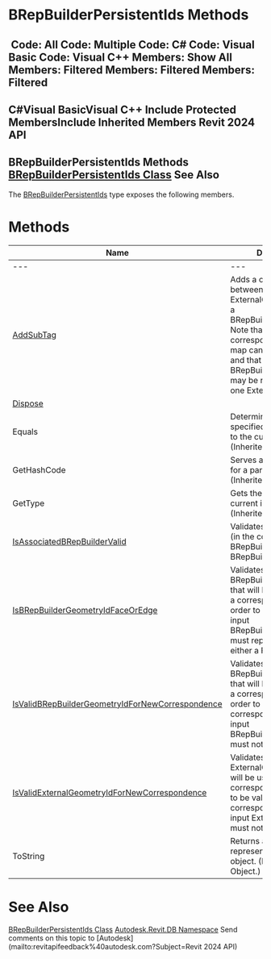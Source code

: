 # BRepBuilderPersistentIds Methods

﻿
 Code: All Code: Multiple Code: C# Code: Visual Basic Code: Visual C++  Members: Show All Members: Filtered Members: Filtered Members: Filtered   
---  
C#Visual BasicVisual C++
Include Protected MembersInclude Inherited Members
Revit 2024 API  
---  
BRepBuilderPersistentIds Methods  
[BRepBuilderPersistentIds Class](c9dd5c21-1d35-9f12-ec28-553e699a6ee2.md "BRepBuilderPersistentIds Class") See Also  
---  
The [BRepBuilderPersistentIds](c9dd5c21-1d35-9f12-ec28-553e699a6ee2.md "BRepBuilderPersistentIds Class") type exposes the following members.
# Methods
| Name | Description |
| --- | --- |
| --- | --- | --- |
| [AddSubTag](c8bf3c16-6864-8323-3c57-c132e9282473.md "AddSubTag Method") | Adds a correspondence between an ExternalGeometryId and a BRepBuilderGeometryId. Note that an existing correspondence in the map cannot be updated and that a particular BRepBuilderGeometryId may be related to at most one ExternalGeometryId. |
| [Dispose](73d61523-7280-b04d-480f-9ae04a9373af.md "Dispose Method") |
| Equals | Determines whether the specified Object is equal to the current Object. (Inherited from Object.) |
| GetHashCode | Serves as a hash function for a particular type.  (Inherited from Object.) |
| GetType | Gets the Type of the current instance. (Inherited from Object.) |
| [IsAssociatedBRepBuilderValid](817496ab-6542-91cf-247d-6455add3df09.md "IsAssociatedBRepBuilderValid Method") | Validates the associated (in the constructor) BRepBuilder for this BRepBuilderPersistentIds. |
| [IsBRepBuilderGeometryIdFaceOrEdge](22fae990-9618-4ea0-3fc7-775000c40a94.md "IsBRepBuilderGeometryIdFaceOrEdge Method") | Validates the input BRepBuilderGeometryId that will be used to create a correspondence. In order to be valid, the input BRepBuilderGeometryId must represent the ID of either a Face or an Edge. |
| [IsValidBRepBuilderGeometryIdForNewCorrespondence](1d7e2823-e05b-2519-a55b-1b3075744497.md "IsValidBRepBuilderGeometryIdForNewCorrespondence Method") | Validates the input BRepBuilderGeometryId that will be used to create a correspondence. In order to be valid, a correspondence for the input BRepBuilderGeometryId must not already exist. |
| [IsValidExternalGeometryIdForNewCorrespondence](634779e5-d3d2-c68c-ccc8-07731fe44486.md "IsValidExternalGeometryIdForNewCorrespondence Method") | Validates the input ExternalGeometryId that will be used to create a correspondence. In order to be valid, a correspondence for the input ExternalGeometryId must not already exist. |
| ToString | Returns a string that represents the current object. (Inherited from Object.) |

# See Also
[BRepBuilderPersistentIds Class](c9dd5c21-1d35-9f12-ec28-553e699a6ee2.md "BRepBuilderPersistentIds Class")
[Autodesk.Revit.DB Namespace](87546ba7-461b-c646-cbb1-2cb8f5bff8b2.md "Autodesk.Revit.DB Namespace")
Send comments on this topic to [Autodesk](mailto:revitapifeedback%40autodesk.com?Subject=Revit 2024 API)